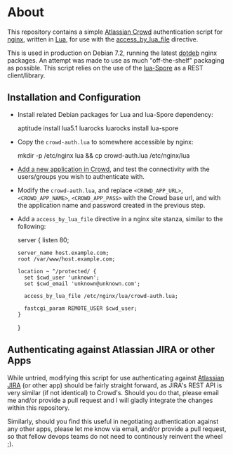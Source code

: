# About #
This repository contains a simple [Atlassian Crowd](https://www.atlassian.com/software/crowd) authentication script for [nginx](http://nginx.org/), written
in [Lua](http://www.lua.org/), for use with the [access_by_lua_file](https://github.com/chaoslawful/lua-nginx-module#access_by_lua_file) directive.

This is used in production on Debian 7.2, running the latest
[dotdeb](http://www.dotdeb.org) nginx packages. An attempt was made to use as
much "off-the-shelf" packaging as possible. This script relies
on the use of the [lua-Spore](http://fperrad.github.io/lua-Spore/) as a REST
client/library.

## Installation and Configuration ##

- Install related Debian packages for Lua and lua-Spore dependency:

    aptitude install lua5.1 luarocks
    luarocks install lua-spore

- Copy the `crowd-auth.lua` to somewhere accessible by nginx:

    mkdir -p /etc/nginx lua && cp crowd-auth.lua /etc/nginx/lua

- [Add a new application in
Crowd](https://confluence.atlassian.com/display/CROWD/Adding+an+Application),
and test the connectivity with the users/groups you wish to authenticate with.

- Modify the `crowd-auth.lua`, and replace `<CROWD_APP_URL>`, `<CROWD_APP_NAME>`,
`<CROWD_APP_PASS>` with the Crowd base url, and with the application name and
password created in the previous step.

- Add a `access_by_lua_file` directive in a nginx site stanza, similar to the following:

    server {
      listen 80;

      server_name host.example.com;
      root /var/www/host.example.com;

      location ~ ^/protected/ {
        set $cwd_user 'unknown';
        set $cwd_email 'unknown@unknown.com';

        access_by_lua_file /etc/nginx/lua/crowd-auth.lua;

        fastcgi_param REMOTE_USER $cwd_user;
      }
    }

## Authenticating against Atlassian JIRA or other Apps ##
While untried, modifying this script for use authenticating against
[Atlassian JIRA](https://www.atlassian.com/software/jira) (or other app) should be fairly
straight forward, as JIRA's REST API is very similar (if not identical) to
Crowd's. Should you do that, please email me and/or provide a pull request and
I will gladly integrate the changes within this repository.

Similarly, should you find this useful in negotiating authentication against
any other apps, please let me know via email, and/or provide a pull request, so
that fellow devops teams do not need to continously reinvent the wheel ;).

